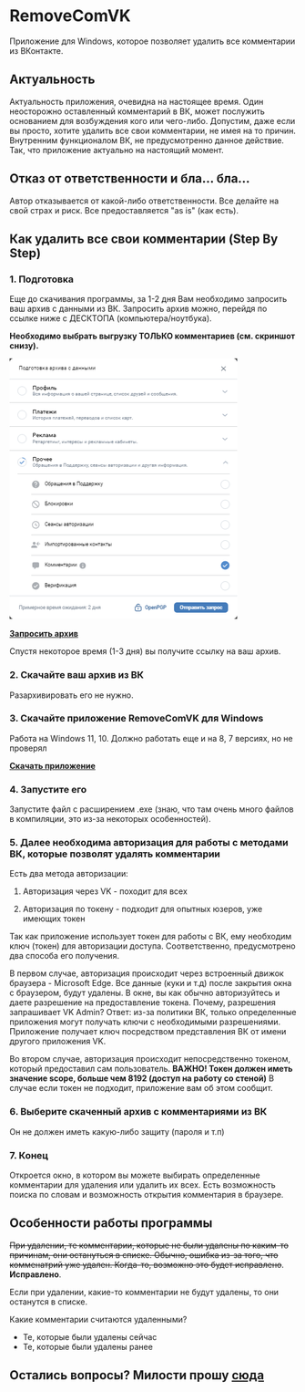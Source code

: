 # RemoveComVK

Приложение для Windows, которое позволяет удалить все комментарии из ВКонтакте.

## **Актуальность**
Актуальность приложения, очевидна на настоящее время. Один неосторожно оставленный комментарий в ВК, может послужить основанием для возбуждения кого или чего-либо. Допустим, даже если вы просто, хотите удалить все свои комментарии, не имея на то причин. Внутренним функционалом ВК, не предусмотренно данное действие. Так, что приложение актуально на настоящий момент.



## **Отказ от ответственности и бла... бла...**
Автор отказывается от какой-либо ответственности. Все делайте на свой страх и риск. Все предоставляется "as is" (как есть).


## **Как удалить все свои комментарии (Step By Step)**

### **1. Подготовка**
Еще до скачивания программы, за 1-2 дня Вам необходимо запросить ваш архив с данными из ВК.
Запросить архив можно, перейдя по ссылке ниже с ДЕСКТОПА (компьютера/ноутбука).

**Необходимо выбрать выгрузку ТОЛЬКО комментариев (см. скриншот снизу).**

![](img/1.png)

**[Запросить архив](https://vk.com/data_protection?section=rules#archive)**

Спустя некоторое время (1-3 дня) вы получите ссылку на ваш архив.

### **2. Скачайте ваш архив из ВК**
Разархивировать его не нужно.

### **3. Скачайте приложение RemoveComVK для Windows** 
Работа на Windows 11, 10. Должно работать еще и на 8, 7 версиях, но не проверял

**[Скачать приложение]()**

### **4. Запустите его**
Запустите файл с расширением .exe (знаю, что там очень много файлов в компиляции, это из-за некоторых особенностей).

### **5. Далее необходима авторизация для работы с методами ВК, которые позволят удалять комментарии**

Есть два метода авторизации:

1. Авторизация через VK - походит для всех

2. Авторизация по токену - подходит для опытных юзеров, уже имеющих токен


Так как приложение использует токен для работы с ВК, ему необходим ключ (токен) для авторизации доступа. Соответственно, предусмотрено два способа его получения. 

В первом случае, авторизация происходит через встроенный движок браузера - Microsoft Edge. Все данные (куки и т.д) после закрытия окна с браузером, будут удалены. В окне, вы как обычно авторизуйтесь и даете разрешение на предоставление токена.
Почему, разрешения запрашивает VK Admin? Ответ: из-за политики ВК, только определенные приложения могут получать ключи с необходимыми разрешениями. Приложение получает ключ посредством представления ВК от имени другого приложения VK.

Во втором случае, авторизация происходит непосредственно токеном, который предоставил сам пользователь. 
**ВАЖНО! Токен должен иметь значение scope, больше чем 8192 (доступ на работу со стеной)**
В случае если токен не подходит, приложение вам об этом сообщит.

### **6. Выберите скаченный архив с комментариями из ВК**
Он не должен иметь какую-либо защиту (пароля и т.п)

### **7. Конец**
Откроется окно, в котором вы можете выбирать определенные комментарии для удаления или удалить их всех. Есть возможность поиска по словам и возможность открытия комментария в браузере.

## **Особенности работы программы**

~~При удалении, те комментарии, которые не были удалены по каким-то причинам, они остануться в списке. Обычно, ошибка из-за того, что комменатрий уже удален. Когда-то, возможно это будет исправлено~~. **Исправлено**. 

Если при удалении, какие-то комментарии не будут удалены, то они останутся в списке.

Какие комментарии считаются удаленными?
 - Те, которые были удалены сейчас
 - Те, которые были удалены ранее



## **Остались вопросы?** Милости прошу [сюда](https://github.com/i9a4/RemoveComVK/issues)